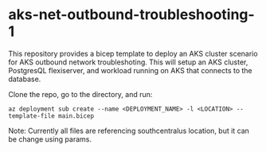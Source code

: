 # aks-net-outbound-troubleshooting-1

This repository provides a bicep template to deploy an AKS cluster scenario for AKS outbound network troubleshoting.
This will setup an AKS cluster, PostgresQL flexiserver, and workload running on AKS that connects to the database.

Clone the repo, go to the directory, and run:

```plain-text
az deployment sub create --name <DEPLOYMENT_NAME> -l <LOCATION> --template-file main.bicep
```

Note: Currently all files are referencing southcentralus location, but it can be change using params.
